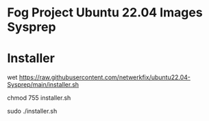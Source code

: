 # Fog Project Ubuntu 22.04 Images Sysprep
# Installer

wet https://raw.githubusercontent.com/netwerkfix/ubuntu22.04-Sysprep/main/installer.sh
  
chmod 755 installer.sh
  
sudo ./installer.sh
